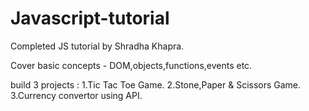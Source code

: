 # Javascript-tutorial
Completed JS tutorial by Shradha Khapra.

Cover basic concepts - DOM,objects,functions,events etc.

build 3 projects :
1.Tic Tac Toe Game.
2.Stone,Paper & Scissors Game.
3.Currency convertor using API.
